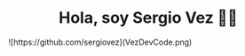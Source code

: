 <div align="center">
<h1 align="center">Hola, soy Sergio Vez ✌🏼</h1>
</div>
![https://github.com/sergiovez](VezDevCode.png)

